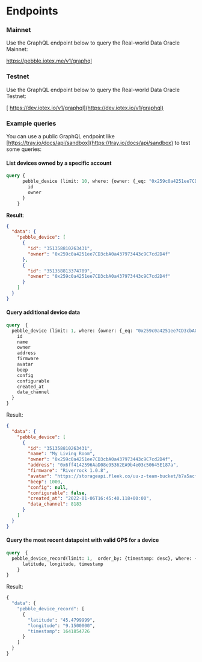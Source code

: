 # Endpoints

### Mainnet

Use the GraphQL endpoint below to query the Real-world Data Oracle Mainnet:

[https://pebble.iotex.me/v1/graphql ](https://pebble.iotex.me/v1/graphql)

### Testnet

Use the GraphQL endpoint below to query the Real-world Data Oracle Testnet:

[ https://dev.iotex.io/v1/graphql](https://dev.iotex.io/v1/graphql)

### Example queries

You can use a public GraphQL endpoint like [https://tray.io/docs/api/sandbox](https://tray.io/docs/api/sandbox) to test some queries:

#### List devices owned by a specific account

```graphql
query {
      pebble_device (limit: 10, where: {owner: {_eq: "0x259c0a4251ee7CD3cbA0a437973443c9C7cd2D4f"} }) {
        id
        owner
      }
    }
```

**Result**:

```json
{
  "data": {
    "pebble_device": [
      {
        "id": "351358810263431",
        "owner": "0x259c0a4251ee7CD3cbA0a437973443c9C7cd2D4f"
      },
      {
        "id": "351358813374789",
        "owner": "0x259c0a4251ee7CD3cbA0a437973443c9C7cd2D4f"
      }
    ]
  }
}
```

#### Query additional device data

```graphql
query  {
  pebble_device (limit: 1, where: {owner: {_eq: "0x259c0a4251ee7CD3cbA0a437973443c9C7cd2D4f"} }) {
    id
    name
    owner
    address
    firmware
    avatar
    beep
    config
    configurable
    created_at
    data_channel
  }
}
```

Result:

```json
{
  "data": {
    "pebble_device": [
      {
        "id": "351358810263431",
        "name": "My Living Room",
        "owner": "0x259c0a4251ee7CD3cbA0a437973443c9C7cd2D4f",
        "address": "0x6ff4142596AaD08e95362EA9b4e03c50645E187a",
        "firmware": "Riverrock 1.0.8",
        "avatar": "https://storageapi.fleek.co/uu-z-team-bucket/b7a5acf3-c513-4279-944b-72f4dbf17e8c",
        "beep": 1000,
        "config": null,
        "configurable": false,
        "created_at": "2022-01-06T16:45:40.118+00:00",
        "data_channel": 8183
      }
    ]
  }
}
```

#### Query the most recent datapoint with valid GPS for a device

```graphql
query  {
  pebble_device_record(limit: 1,  order_by: {timestamp: desc}, where: {imei: {_eq: "351358810263431"}, latitude: {_neq: "200.0000000"}}) {
      latitude, longitude, timestamp
    }
}
```

Result:

```graphql
{
  "data": {
    "pebble_device_record": [
      {
        "latitude": "45.4799999",
        "longitude": "9.1500000",
        "timestamp": 1641854726
      }
    ]
  }
}
```
